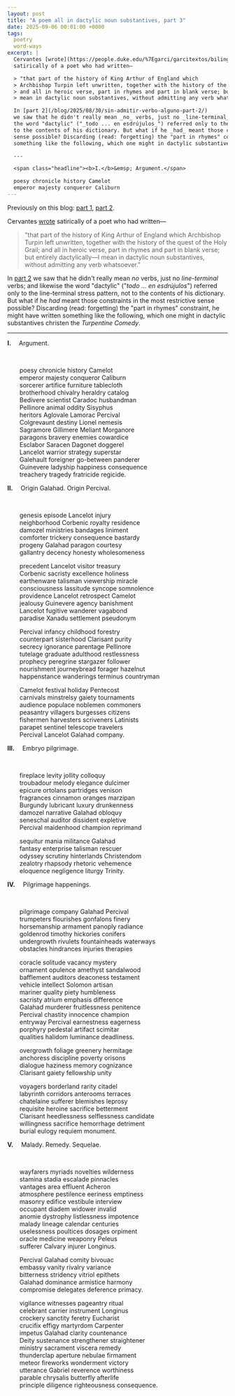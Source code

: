 ```yaml
---
layout: post
title: "A poem all in dactylic noun substantives, part 3"
date: 2025-09-06 00:01:00 +0000
tags:
  poetry
  word-ways
excerpt: |
  Cervantes [wrote](https://people.duke.edu/%7Egarci/garcitextos/bilingues/CERVANTES-MD/NOVELAS-EJEMPLARES/COLOQUIO-PERROS.HTM)
  satirically of a poet who had written—

  > "that part of the history of King Arthur of England which
  > Archbishop Turpin left unwritten, together with the history of the quest of the Holy Grail;
  > and all in heroic verse, part in rhymes and part in blank verse; but entirely dactylically—I
  > mean in dactylic noun substantives, without admitting any verb whatsoever."

  In [part 2](/blog/2025/08/30/sin-admitir-verbo-alguno-part-2/)
  we saw that he didn't really mean _no_ verbs, just no _line-terminal_ verbs; and likewise
  the word "dactylic" ("_todo ... en esdrújulos_") referred only to the line-terminal stress pattern, not
  to the contents of his dictionary. But what if he _had_ meant those constraints in the most restrictive
  sense possible? Discarding (read: forgetting) the "part in rhymes" constraint, he might have written
  something like the following, which one might in dactylic substantives christen the _Turpentine Comedy_:

  ---

  <span class="headline"><b>I.</b>&emsp; Argument.</span>

  poesy chronicle history Camelot  
  emperor majesty conqueror Caliburn
---
```


Previously on this blog: [part 1](/blog/2025/08/28/sin-admitir-verbo-alguno/),
[part 2](/blog/2025/08/30/sin-admitir-verbo-alguno-part-2/).

Cervantes [wrote](https://people.duke.edu/%7Egarci/garcitextos/bilingues/CERVANTES-MD/NOVELAS-EJEMPLARES/COLOQUIO-PERROS.HTM)
satirically of a poet who had written—

> "that part of the history of King Arthur of England which
> Archbishop Turpin left unwritten, together with the history of the quest of the Holy Grail;
> and all in heroic verse, part in rhymes and part in blank verse; but entirely dactylically—I
> mean in dactylic noun substantives, without admitting any verb whatsoever."

In [part 2](/blog/2025/08/30/sin-admitir-verbo-alguno-part-2/)
we saw that he didn't really mean _no_ verbs, just no _line-terminal_ verbs; and likewise
the word "dactylic" ("_todo ... en esdrújulos_") referred only to the line-terminal stress pattern, not
to the contents of his dictionary. But what if he _had_ meant those constraints in the most restrictive
sense possible? Discarding (read: forgetting) the "part in rhymes" constraint, he might have written
something like the following, which one might in dactylic substantives christen the _Turpentine Comedy_.

---

<style>
div.poem {
  margin-left: 2em;
  white-space: pre-wrap;
}
</style>

<div class="smaller" markdown="0">

<p><span class="headline larger"><b>I.</b>&emsp; Argument.</span>

<div class="poem">
<p>poesy chronicle history Camelot
emperor majesty conqueror Caliburn
sorcerer artifice furniture tablecloth
brotherhood chivalry heraldry catalog
Bedivere scientist Caradoc husbandman
Pellinore animal oddity Sisyphus
heritors Aglovale Lamorac Percival
Colgrevaunt destiny Lionel nemesis
Sagramore Gillimere Meliant Morganore
paragons bravery enemies cowardice
Esclabor Saracen Dagonet doggerel
Lancelot warrior strategy superstar
Galehault foreigner go-between panderer
Guinevere ladyship happiness consequence
treachery tragedy fratricide regicide.
</div>

<p><span class="headline larger"><b>II.</b>&emsp; Origin Galahad. Origin Percival.</span>

<div class="poem">
<p>genesis episode Lancelot injury
neighborhood Corbenic royalty residence
damozel ministries bandages liniment
comforter trickery consequence bastardy
progeny Galahad paragon courtesy
gallantry decency honesty wholesomeness
<p>precedent Lancelot visitor treasury
Corbenic sacristy excellence holiness
earthenware talisman viewership miracle
consciousness lassitude syncope somnolence
providence Lancelot retrospect Camelot
jealousy Guinevere agency banishment
Lancelot fugitive wanderer vagabond
paradise Xanadu settlement pseudonym
<p>Percival infancy childhood forestry
counterpart sisterhood Clarisant purity
secrecy ignorance parentage Pellinore
tutelage graduate adulthood restlessness
prophecy peregrine stargazer follower
nourishment journeybread forager hazelnut
happenstance wanderings terminus countryman
<p>Camelot festival holiday Pentecost
carnivals minstrelsy gaiety tournaments
audience populace noblemen commoners
peasantry villagers burgesses citizens
fishermen harvesters scriveners Latinists
parapet sentinel telescope travelers
Percival Lancelot Galahad company.
</div>

<p><span class="headline larger"><b>III.</b>&emsp; Embryo pilgrimage.</span>

<div class="poem">
<p>fireplace levity jollity colloquy
troubadour melody elegance dulcimer
epicure ortolans partridges venison
fragrances cinnamon oranges marzipan
Burgundy lubricant luxury drunkenness
damozel narrative Galahad obloquy
seneschal auditor dissident expletive
Percival maidenhood champion reprimand
<p>sequitur mania militance Galahad
fantasy enterprise talisman rescuer
odyssey scrutiny hinterlands Christendom
zealotry rhapsody rhetoric vehemence
eloquence negligence liturgy Trinity.
</div>

<p><span class="headline larger"><b>IV.</b>&emsp; Pilgrimage happenings.</span>

<div class="poem">
<p>pilgrimage company Galahad Percival
trumpeters flourishes gonfalons finery
horsemanship armament panoply radiance
goldenrod timothy hickories conifers
undergrowth rivulets fountainheads waterways
obstacles hindrances injuries therapies
<p>coracle solitude vacancy mystery
ornament opulence amethyst sandalwood
bafflement auditors deaconess testament
vehicle intellect Solomon artisan
mariner quality piety humbleness
sacristy atrium emphasis difference
Galahad murderer fruitlessness penitence
Percival chastity innocence champion
entryway Percival earnestness eagerness
porphyry pedestal artifact scimitar
qualities halidom luminance deadliness.
<p>overgrowth foliage greenery hermitage
anchoress discipline poverty orisons
dialogue haziness memory cognizance
Clarisant gaiety fellowship unity
<p>voyagers borderland rarity citadel
labyrinth corridors anterooms terraces
chatelaine sufferer blemishes leprosy
requisite heroine sacrifice betterment
Clarisant heedlessness selflessness candidate
willingness sacrifice hemorrhage detriment
burial eulogy requiem monument.
</div>

<p><span class="headline larger"><b>V.</b>&emsp; Malady. Remedy. Sequelae.</span>

<div class="poem">
<p>wayfarers myriads novelties wilderness
stamina stadia escalade pinnacles
vantages area effluent Acheron
atmosphere pestilence eeriness emptiness
masonry edifice vestibule interview
occupant diadem widower invalid
anomie dystrophy listlessness impotence
malady lineage calendar centuries
uselessness poultices dosages orpiment
oracle medicine weaponry Peleus
sufferer Calvary injurer Longinus.
<p>Percival Galahad comity bivouac
embassy vanity rivalry variance
bitterness stridency vitriol epithets
Galahad dominance armistice harmony
compromise delegates deference primacy.
<p>vigilance witnesses pageantry ritual
celebrant carrier instrument Longinus
crockery sanctity feretry Eucharist
crucifix effigy martyrdom Carpenter
impetus Galahad clarity countenance
Deity sustenance strengthener straightener
ministry sacrament viscera remedy
thunderclap aperture nebulae firmament
meteor fireworks wonderment victory
utterance Gabriel reverence worthiness
parable chrysalis butterfly afterlife
principle diligence righteousness consequence.
</div>

</div>
